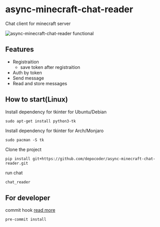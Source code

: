 # async-minecraft-chat-reader

Chat client for minecraft server

![async-minecraft-chat-reader functional](https://s7.gifyu.com/images/Peek-2022-03-10-11-01.gif)

## Features
- Registraition
  - save token after registraition
- Auth by token
- Send message
- Read and store messages


## How to start(Linux)

Install dependency for tkinter for Ubuntu/Debian
```shell
sudo apt-get install python3-tk
```

Install dependency for tkinter for Arch/Monjaro
```shell
sudo pacman -S tk
```


Clone the project
```shell
pip install git+https://github.com/depocoder/async-minecraft-chat-reader.git
```

run chat
```bash
chat_reader
```

## For developer

commit hook [read more](https://pre-commit.com/)
```shell
pre-commit install
```
